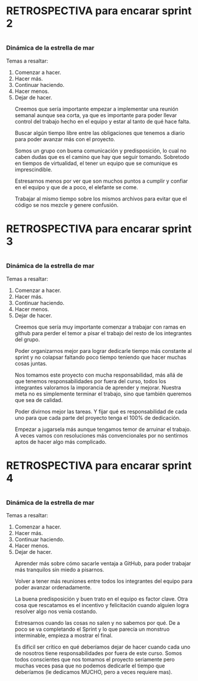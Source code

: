 <h1>RETROSPECTIVA para encarar sprint 2<h1>
<h3>Dinámica de la estrella de mar</h3>
Temas a resaltar:

1. Comenzar a hacer.
2. Hacer más.
3. Continuar haciendo.
4. Hacer menos.
5. Dejar de hacer.

<ul> Creemos que sería importante empezar a implementar una reunión semanal aunque sea corta, ya que es importante para poder llevar control del trabajo hecho en el equipo y estar al tanto de qué hace falta. </ul>

<ul> Buscar algún tiempo libre entre las obligaciones que tenemos a diario para poder avanzar más con el proyecto. </ul>

<ul> Somos un grupo con buena comunicación y predisposición, lo cual no caben dudas que es el camino que hay que seguir tomando. Sobretodo en tiempos de virtualidad, el tener un equipo que se comunique es imprescindible. </ul>

<ul> Estresarnos menos por ver que son muchos puntos a cumplir y confiar en el equipo y que de a poco, el elefante se come. </ul>

<ul>Trabajar al mismo tiempo sobre los mismos archivos para evitar que el código se nos mezcle y genere confusión. </ul>


<h1>RETROSPECTIVA para encarar sprint 3<h1>
<h3>Dinámica de la estrella de mar</h3>
Temas a resaltar:

1. Comenzar a hacer.
2. Hacer más.
3. Continuar haciendo.
4. Hacer menos.
5. Dejar de hacer.

<ul> Creemos que sería muy importante comenzar a trabajar con ramas en github para perder el temor a pisar el trabajo del resto de los integrantes del grupo. </ul>

<ul> Poder organizarnos mejor para lograr dedicarle tiempo más constante al sprint y no colapsar faltando poco tiempo teniendo que hacer muchas cosas juntas. </ul>

<ul> Nos tomamos este proyecto con mucha responsabilidad, más allá de que tenemos responsabilidades por fuera del curso, todos los integrantes valoramos la imporancia de aprender y mejorar. Nuestra meta no es simplemente terminar el trabajo, sino que también queremos que sea de calidad. </ul>

<ul> Poder divirnos mejor las tareas. Y fijar qué es responsabilidad de cada uno para que cada parte del proyecto tenga el 100% de dedicación. </ul>

<ul>Empezar a jugarsela más aunque tengamos temor de arruinar el trabajo. A veces vamos con resoluciones más convencionales por no sentirnos aptos de hacer algo más complicado. </ul>


<h1>RETROSPECTIVA para encarar sprint 4<h1>
<h3>Dinámica de la estrella de mar</h3>
Temas a resaltar:

1. Comenzar a hacer.
2. Hacer más.
3. Continuar haciendo.
4. Hacer menos.
5. Dejar de hacer.

<ul> Aprender más sobre cómo sacarle ventaja a GitHub, para poder trabajar más tranquilos sin miedo a pisarnos. </ul>

<ul> Volver a tener más reuniones entre todos los integrantes del equipo para poder avanzar ordenadamente. </ul>

<ul> La buena predisposición y buen trato en el equipo es factor clave. Otra cosa que rescatamos es el incentivo y felicitación cuando alguien logra resolver algo nos venía costando. </ul>

<ul> Estresarnos cuando las cosas no salen y no sabemos por qué. De a poco se va completando el Sprint y lo que parecía un monstruo interminable, empieza a mostrar el final. </ul>

<ul>Es dificil ser crítico en qué deberíamos dejar de hacer cuando cada uno de nosotros tiene responsabilidades por fuera de este curso. Somos todos conscientes que nos tomamos el proyecto seriamente pero muchas veces pasa que no podemos dedicarle el tiempo que deberíamos (le dedicamos MUCHO, pero a veces requiere mas). </ul>

